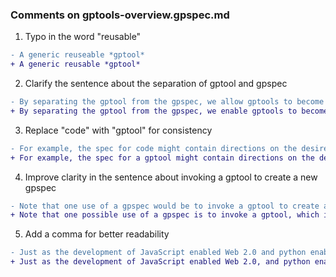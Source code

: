 ### Comments on gptools-overview.gpspec.md

1. Typo in the word "reusable"
```diff
- A generic reuseable *gptool*
+ A generic reusable *gptool*
```

2. Clarify the sentence about the separation of gptool and gpspec
```diff
- By separating the gptool from the gpspec, we allow gptools to become highly engineered shared artifacts that form the basis of shared libraries.
+ By separating the gptool from the gpspec, we enable gptools to become highly engineered shared artifacts, forming the basis of shared libraries.
```

3. Replace "code" with "gptool" for consistency
```diff
- For example, the spec for code might contain directions on the desired code as well as information about tests to be performed.
+ For example, the spec for a gptool might contain directions on the desired code as well as information about tests to be performed.
```

4. Improve clarity in the sentence about invoking a gptool to create a new gpspec
```diff
- Note that one use of a gpspec would be to invoke a gptool to create a new gpspec with further refinement.
+ Note that one possible use of a gpspec is to invoke a gptool, which in turn creates a new gpspec with further refinement.
```

5. Add a comma for better readability
```diff
- Just as the development of JavaScript enabled Web 2.0 and python enabled the creation of the current AI software ecosystem, gptools will fuel a new generation of AI-enhanced applications.
+ Just as the development of JavaScript enabled Web 2.0, and python enabled the creation of the current AI software ecosystem, gptools will fuel a new generation of AI-enhanced applications.
```
